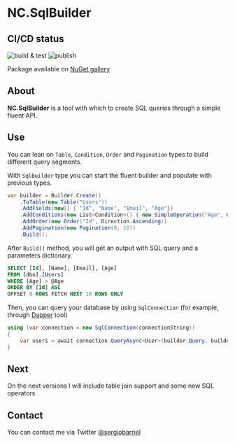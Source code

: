 # NC.SqlBuilder

## CI/CD status

![build & test](https://github.com/sergiobarriel/sqlbuilder/workflows/build%20&%20test%20package/badge.svg) ![publish](https://github.com/sergiobarriel/sqlbuilder/workflows/publish%20package/badge.svg)

Package available on [NuGet gallery](https://www.nuget.org/packages/NC.SqlBuilder/)

## About

**NC.SqlBuilder** is a tool with which to create SQL queries through a simple fluent API.

## Use

You can lean on ```Table```, ```Condition```, ```Order``` and ```Pagination``` types to build different query segments.

With ```SqlBuilder``` type you can start the fluent builder and populate with previous types.

```csharp
var builder = Builder.Create()
    .ToTable(new Table("Users"))
    .AddFields(new[] { "Id", "Name", "Email", "Age"})
    .AddConditions(new List<Condition>() { new SimpleOperation("Age", Operator.GreaterThan, "7") })
    .AddOrder(new Order("Id", Direction.Ascending))
    .AddPagination(new Pagination(0, 10))
    .Build();
```

After ```Build()``` method, you will get an output with SQL query and a parameters dictionary.

```sql
SELECT [Id], [Name], [Email], [Age] 
FROM [dbo].[Users] 
WHERE [Age] > @Age 
ORDER BY [Id] ASC 
OFFSET 0 ROWS FETCH NEXT 10 ROWS ONLY
```

Then, you can query your database by using ```SqlConnection``` (for example, through [Dapper](https://www.nuget.org/packages/Dapper/) tool)
```csharp
using (var connection = new SqlConnection(connectionString))
{
    var users = await connection.QueryAsync<User>(builder.Query, builder.Parameters);
}
```
## Next
On the next versions I will include table join support and some new SQL operators

## Contact
You can contact me via Twitter [@sergiobarriel](https://twitter.com/sergiobarriel)
